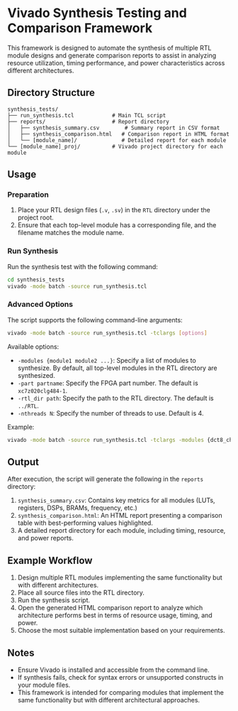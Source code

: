 
# Vivado Synthesis Testing and Comparison Framework

This framework is designed to automate the synthesis of multiple RTL module designs and generate comparison reports to assist in analyzing resource utilization, timing performance, and power characteristics across different architectures.

## Directory Structure

```
synthesis_tests/
├── run_synthesis.tcl            # Main TCL script
├── reports/                     # Report directory
│   ├── synthesis_summary.csv        # Summary report in CSV format
│   ├── synthesis_comparison.html   # Comparison report in HTML format
│   └── [module_name]/              # Detailed report for each module
└── [module_name]_proj/          # Vivado project directory for each module
```

## Usage

### Preparation

1. Place your RTL design files (`.v`, `.sv`) in the `RTL` directory under the project root.
2. Ensure that each top-level module has a corresponding file, and the filename matches the module name.

### Run Synthesis

Run the synthesis test with the following command:

```bash
cd synthesis_tests
vivado -mode batch -source run_synthesis.tcl
```

### Advanced Options

The script supports the following command-line arguments:

```bash
vivado -mode batch -source run_synthesis.tcl -tclargs [options]
```

Available options:

* `-modules {module1 module2 ...}`: Specify a list of modules to synthesize. By default, all top-level modules in the RTL directory are synthesized.
* `-part partname`: Specify the FPGA part number. The default is `xc7z020clg484-1`.
* `-rtl_dir path`: Specify the path to the RTL directory. The default is `../RTL`.
* `-nthreads N`: Specify the number of threads to use. Default is 4.

Example:

```bash
vivado -mode batch -source run_synthesis.tcl -tclargs -modules {dct8_chen_ts dct_1d_8x1} -part xczu9eg-ffvb1156-2-e -nthreads 8
```

## Output

After execution, the script will generate the following in the `reports` directory:

1. `synthesis_summary.csv`: Contains key metrics for all modules (LUTs, registers, DSPs, BRAMs, frequency, etc.)
2. `synthesis_comparison.html`: An HTML report presenting a comparison table with best-performing values highlighted.
3. A detailed report directory for each module, including timing, resource, and power reports.

## Example Workflow

1. Design multiple RTL modules implementing the same functionality but with different architectures.
2. Place all source files into the RTL directory.
3. Run the synthesis script.
4. Open the generated HTML comparison report to analyze which architecture performs best in terms of resource usage, timing, and power.
5. Choose the most suitable implementation based on your requirements.

## Notes

* Ensure Vivado is installed and accessible from the command line.
* If synthesis fails, check for syntax errors or unsupported constructs in your module files.
* This framework is intended for comparing modules that implement the same functionality but with different architectural approaches.

